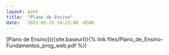 ```yaml
---
layout: post
title:  "Plano de Ensino"
date:   2022-05-25 14:23:00 -0300
---
```


[Plano de Ensino]({{site.baseurl}}{% link files/Plano_de_Ensino-Fundamentos_prog_web.pdf %})


